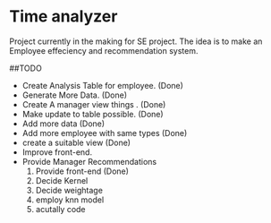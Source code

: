 # Time analyzer
Project currently in the making for SE project.
The idea is to make an Employee effeciency and recommendation system.

##TODO

* Create Analysis Table for employee.  (Done)
* Generate More Data.   (Done)
* Create A manager view things .  (Done)
* Make update to table possible.    (Done)
* Add more data           (Done)
* Add more employee with same types   (Done)
* create a suitable view     (Done)
* Improve front-end. 
* Provide Manager Recommendations
	1) Provide front-end (Done)
	2) Decide Kernel
	3) Decide weightage
	4) employ knn model
	5) acutally code